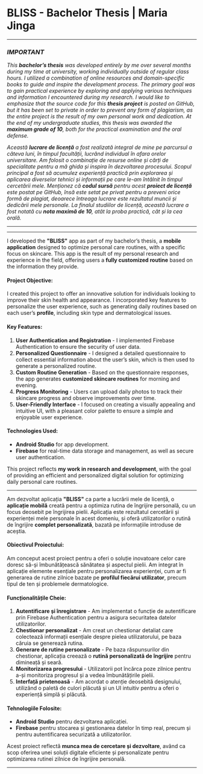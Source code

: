 # BLISS - Bachelor Thesis | Maria Jinga

*******************************************************
### *IMPORTANT*
*This **bachelor’s thesis** was developed entirely by me over several months during my time at university, working individually outside of regular class hours. I utilized a combination of online resources and domain-specific books to guide and inspire the development process. The primary goal was to gain practical experience by exploring and applying various techniques and information I encountered during my research. I would like to emphasize that the source code for this **thesis project** is posted on GitHub, but it has been set to private in order to prevent any form of plagiarism, as the entire project is the result of my own personal work and dedication. At the end of my undergraduate studies, this thesis was awarded the **maximum grade of 10**, both for the practical examination and the oral defense.*

*Această **lucrare de licență** a fost realizată integral de mine pe parcursul a câteva luni, în timpul facultății, lucrând individual în afara orelor universitare. Am folosit o combinație de resurse online și cărți de specialitate pentru a mă ghida și inspira în dezvoltarea procesului. Scopul principal a fost să acumulez experiență practică prin explorarea și aplicarea diverselor tehnici și informații pe care le-am întâlnit în timpul cercetării mele. Menționez că **codul sursă** pentru acest **proiect de licență** este postat pe GitHub, însă este setat pe privat pentru a preveni orice formă de plagiat, deoarece întreaga lucrare este rezultatul muncii și dedicării mele personale. La finalul studiilor de licență, această lucrare a fost notată cu **nota maximă de 10**, atât la proba practică, cât și la cea orală.*
*******************************************************

---
I developed the **"BLISS"** app as part of my bachelor’s thesis, a **mobile application** designed to optimize personal care routines, with a specific focus on skincare. This app is the result of my personal research and experience in the field, offering users a **fully customized routine** based on the information they provide.

#### Project Objective:
I created this project to offer an innovative solution for individuals looking to improve their skin health and appearance. I incorporated key features to personalize the user experience, such as generating daily routines based on each user’s **profile**, including skin type and dermatological issues.

#### Key Features:
1. **User Authentication and Registration** - I implemented Firebase Authentication to ensure the security of user data.
2. **Personalized Questionnaire** - I designed a detailed questionnaire to collect essential information about the user’s skin, which is then used to generate a personalized routine.
3. **Custom Routine Generation** - Based on the questionnaire responses, the app generates **customized skincare routines** for morning and evening.
4. **Progress Monitoring** - Users can upload daily photos to track their skincare progress and observe improvements over time.
5. **User-Friendly Interface** - I focused on creating a visually appealing and intuitive UI, with a pleasant color palette to ensure a simple and enjoyable user experience.

#### Technologies Used:
- **Android Studio** for app development.
- **Firebase** for real-time data storage and management, as well as secure user authentication.

This project reflects **my work in research and development**, with the goal of providing an efficient and personalized digital solution for optimizing daily personal care routines.

---

Am dezvoltat aplicația **"BLISS"** ca parte a lucrării mele de licență, o **aplicație mobilă** creată pentru a optimiza rutina de îngrijire personală, cu un focus deosebit pe îngrijirea pielii. Aplicația este rezultatul cercetării și experienței mele personale în acest domeniu, și oferă utilizatorilor o rutină de îngrijire **complet personalizată**, bazată pe informațiile introduse de aceștia.

#### Obiectivul Proiectului:
Am conceput acest proiect pentru a oferi o soluție inovatoare celor care doresc să-și îmbunătățească sănătatea și aspectul pielii. Am integrat în aplicație elemente esențiale pentru personalizarea experienței, cum ar fi generarea de rutine zilnice bazate pe **profilul fiecărui utilizator**, precum tipul de ten și problemele dermatologice.

#### Funcționalitățile Cheie:
1. **Autentificare și înregistrare** - Am implementat o funcție de autentificare prin Firebase Authentication pentru a asigura securitatea datelor utilizatorilor.
2. **Chestionar personalizat** - Am creat un chestionar detaliat care colectează informații esențiale despre pielea utilizatorului, pe baza căruia se generează rutina.
3. **Generare de rutine personalizate** - Pe baza răspunsurilor din chestionar, aplicația creează o **rutină personalizată de îngrijire** pentru dimineață și seară.
4. **Monitorizarea progresului** - Utilizatorii pot încărca poze zilnice pentru a-și monitoriza progresul și a vedea îmbunătățirile pielii.
5. **Interfață prietenoasă** - Am acordat o atenție deosebită designului, utilizând o paletă de culori plăcută și un UI intuitiv pentru a oferi o experiență simplă și plăcută.

#### Tehnologiile Folosite:
- **Android Studio** pentru dezvoltarea aplicației.
- **Firebase** pentru stocarea și gestionarea datelor în timp real, precum și pentru autentificarea securizată a utilizatorilor.

Acest proiect reflectă **munca mea de cercetare și dezvoltare**, având ca scop oferirea unei soluții digitale eficiente și personalizate pentru optimizarea rutinei zilnice de îngrijire personală.

---
